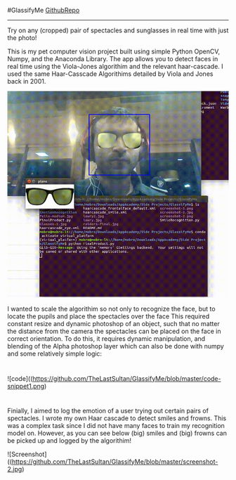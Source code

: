 #GlassifyMe
[GithubRepo](https://github.com/TheLastSultan/GlassifyMe) 

___
Try on any (cropped) pair of spectacles and sunglasses in real time with just the photo!

This is my pet computer vision project built using simple Python OpenCV, Numpy, and the Anaconda Library. The app allows 
you to detect faces in real time using the Viola-Jones algorithim and the relevant haar-cascade. I used the same Haar-Casscade
Algorithims detailed by Viola and Jones back in 2001.

![Screenshot](https://github.com/TheLastSultan/GlassifyMe/blob/master/glasses_demo.gif)



I wanted to scale the algorithim so not only to recognize the face, but to locate the pupils and place the spectacles over the face
This required constant resize and dynamic photoshop of an object, such that no matter the distance from the camera the spectacles
can be placed on the face in correct orientation. To do this, it requires dynamic manipulation, and blending of the Alpha photoshop layer
which can also be done with numpy and some relatively simple logic:

# 
![code]((https://github.com/TheLastSultan/GlassifyMe/blob/master/code-snippet1.png)

# 


Finially, I aimed to log the emotion of a user trying out certain pairs of spectacles. I wrote my own Haar cascade to detect smiles
and frowns. This was a complex task since I did not have many faces to train my recognition model on. However, as you can see
below (big) smiles and (big) frowns can be picked up and logged by the algorithim!

![Screenshot]((https://github.com/TheLastSultan/GlassifyMe/blob/master/screenshot-2.jpg)
